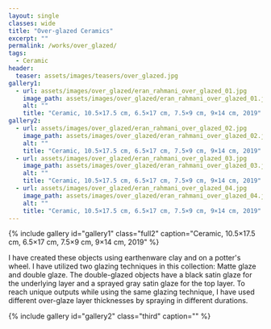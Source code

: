 ```yaml
---
layout: single
classes: wide
title: "Over-glazed Ceramics"
excerpt: ""
permalink: /works/over_glazed/
tags:
  - Ceramic
header:
  teaser: assets/images/teasers/over_glazed.jpg 
gallery1:
  - url: assets/images/over_glazed/eran_rahmani_over_glazed_01.jpg
    image_path: assets/images/over_glazed/eran_rahmani_over_glazed_01.jpg
    alt: ""
    title: "Ceramic, 10.5×17.5 cm, 6.5×17 cm, 7.5×9 cm, 9×14 cm, 2019"
gallery2:
  - url: assets/images/over_glazed/eran_rahmani_over_glazed_02.jpg
    image_path: assets/images/over_glazed/eran_rahmani_over_glazed_02.jpg
    alt: ""
    title: "Ceramic, 10.5×17.5 cm, 6.5×17 cm, 7.5×9 cm, 9×14 cm, 2019"
  - url: assets/images/over_glazed/eran_rahmani_over_glazed_03.jpg
    image_path: assets/images/over_glazed/eran_rahmani_over_glazed_03.jpg
    alt: ""
    title: "Ceramic, 10.5×17.5 cm, 6.5×17 cm, 7.5×9 cm, 9×14 cm, 2019"
  - url: assets/images/over_glazed/eran_rahmani_over_glazed_04.jpg
    image_path: assets/images/over_glazed/eran_rahmani_over_glazed_04.jpg
    alt: ""
    title: "Ceramic, 10.5×17.5 cm, 6.5×17 cm, 7.5×9 cm, 9×14 cm, 2019"
---
```


{% include gallery id="gallery1" class="full2" caption="Ceramic, 10.5×17.5 cm, 6.5×17 cm, 7.5×9 cm, 9×14 cm, 2019" %}

I have created these objects using earthenware clay and on a potter's wheel. I have utilized two glazing techniques in this collection: Matte glaze and double glaze. The double-glazed objects have a black satin glaze for the underlying layer and a sprayed gray satin glaze for the top layer. To reach unique outputs while using the same glazing technique, I have used different over-glaze layer thicknesses by spraying in different durations.

{% include gallery id="gallery2" class="third" caption="" %}
